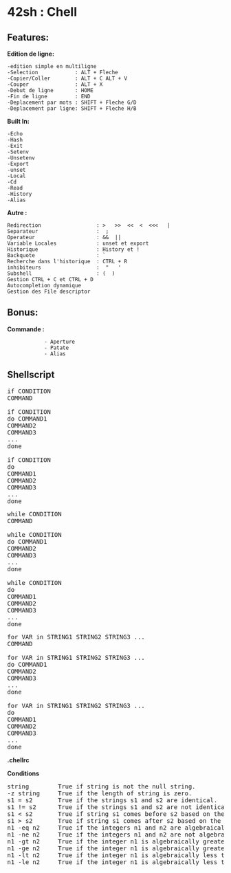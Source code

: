 # 42sh : Chell

## Features:

**Edition de ligne:**

    -edition simple en multiligne
    -Selection            : ALT + Fleche
    -Copier/Coller        : ALT + C ALT + V
    -Couper               : ALT + X
    -Debut de ligne       : HOME
    -Fin de ligne         : END
    -Deplacement par mots : SHIFT + Fleche G/D
    -Deplacement par ligne: SHIFT + Fleche H/B

**Built In:**
```
-Echo
-Hash
-Exit
-Setenv
-Unsetenv
-Export
-unset
-Local
-Cd
-Read
-History
-Alias

```

**Autre :**

```
Redirection                  : >   >>  <<  <  <<<   |
Separateur                   :  ;
Operateur                    : &&  ||
Variable Locales             : unset et export
Historique                   : History et !
Backquote                    : `
Recherche dans l'historique  : CTRL + R
inhibiteurs                  :  "   '
Subshell                     : (  )
Gestion CTRL + C et CTRL + D
Autocompletion dynamique
Gestion des File descriptor

```

## Bonus:

**Commande :**
```
            - Aperture
            - Patate
			- Alias
```

## Shellscript
<pre>
if CONDITION
COMMAND

if CONDITION
do COMMAND1
COMMAND2
COMMAND3
...
done

if CONDITION
do
COMMAND1
COMMAND2
COMMAND3
...
done
</pre>

<pre>
while CONDITION
COMMAND

while CONDITION
do COMMAND1
COMMAND2
COMMAND3
...
done

while CONDITION
do
COMMAND1
COMMAND2
COMMAND3
...
done
</pre>

<pre>
for VAR in STRING1 STRING2 STRING3 ...
COMMAND

for VAR in STRING1 STRING2 STRING3 ...
do COMMAND1
COMMAND2
COMMAND3
...
done

for VAR in STRING1 STRING2 STRING3 ...
do
COMMAND1
COMMAND2
COMMAND3
...
done
</pre>

**.chellrc**

**Conditions**

<pre>
string        True if string is not the null string.
-z string     True if the length of string is zero.
s1 = s2       True if the strings s1 and s2 are identical.
s1 != s2      True if the strings s1 and s2 are not identical.
s1 < s2       True if string s1 comes before s2 based on the ASCII value of their characters.
s1 > s2       True if string s1 comes after s2 based on the ASCII value of their characters.
n1 -eq n2     True if the integers n1 and n2 are algebraically equal.
n1 -ne n2     True if the integers n1 and n2 are not algebraically equal.
n1 -gt n2     True if the integer n1 is algebraically greater than the integer n2.
n1 -ge n2     True if the integer n1 is algebraically greater than or equal to the integer n2.
n1 -lt n2     True if the integer n1 is algebraically less than the integer n2.
n1 -le n2     True if the integer n1 is algebraically less than or equal to the integer n2.
</pre>
